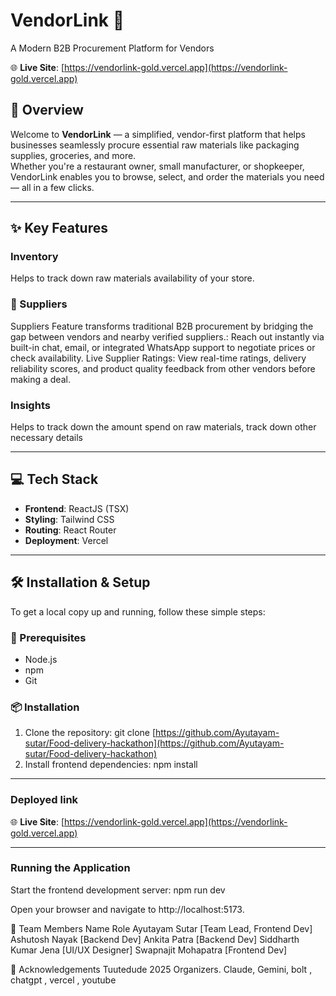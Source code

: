 # VendorLink 🛒  
A Modern B2B Procurement Platform for Vendors

🌐 **Live Site**: [https://vendorlink-gold.vercel.app](https://vendorlink-gold.vercel.app)

## 📖 Overview


Welcome to **VendorLink** — a simplified, vendor-first platform that helps businesses seamlessly procure essential raw materials like packaging supplies, groceries, and more.  
 Whether you're a restaurant owner, small manufacturer, or shopkeeper, VendorLink enables you to browse, select, and order the materials you need — all in a few clicks.


---


## ✨ Key Features

### Inventory
Helps to track down raw materials availability of your store.

### 🛒 Suppliers
Suppliers Feature transforms traditional B2B procurement by bridging the gap between vendors and nearby verified suppliers.: Reach out instantly via built-in chat, email, or integrated WhatsApp support to negotiate prices or check availability. Live Supplier Ratings: View real-time ratings, delivery reliability scores, and product quality feedback from other vendors before making a deal.

###  Insights 
Helps to track down the amount spend on raw materials, track down other necessary details 


---

## 💻 Tech Stack

- **Frontend**: ReactJS (TSX)
- **Styling**: Tailwind CSS
- **Routing**: React Router
- **Deployment**: Vercel

---

## 🛠️ Installation & Setup

To get a local copy up and running, follow these simple steps:

### 🔧 Prerequisites

- Node.js
- npm
- Git

### 📦 Installation

1. Clone the repository:
  git clone [https://github.com/Ayutayam-sutar/Food-delivery-hackathon](https://github.com/Ayutayam-sutar/Food-delivery-hackathon)
2. Install frontend dependencies:
  npm install

---


### Deployed link 

🌐 **Live Site**: [https://vendorlink-gold.vercel.app](https://vendorlink-gold.vercel.app)


----

### Running the Application
Start the frontend development server: npm run dev

Open your browser and navigate to http://localhost:5173.

👥 Team Members
Name	Role
Ayutayam Sutar	[Team Lead, Frontend Dev]
Ashutosh Nayak	[Backend Dev]
Ankita Patra  [Backend Dev]
Siddharth Kumar Jena	[UI/UX Designer]
Swapnajit Mohapatra [Frontend Dev]

🙏 Acknowledgements
Tuutedude 2025 Organizers.
Claude, Gemini, bolt , chatgpt , vercel , youtube 


